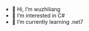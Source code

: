 - 👋 Hi, I’m wuzhiliang
- 👀 I’m interested in C#
- 🌱 I’m currently learning .net7

<!---
Azirliang/Azirliang is a ✨ special ✨ repository because its `README.md` (this file) appears on your GitHub profile.
You can click the Preview link to take a look at your changes.
--->
